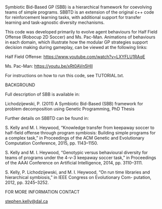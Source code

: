Symbiotic Bid-Based GP (SBB) is a hierarchical framework for coevolving teams 
of simple programs. SBBTD is an extension of the original c++ code for 
reinforcement learning tasks, with additional support for transfer learning and task-agnostic diversity mechanisms.

This code was developed primarily to evolve agent behaviours for Half Field Offense (Robocup 2D Soccer) and Ms. Pac-Man. 
Animations of behaviours in each domain, which illustrate how the modular GP strategies support decision making during 
gameplay, can be viewed at the following links:

Half Field Offense: https://www.youtube.com/watch?v=LXYFLU1RAqE

Ms. Pac-Man: https://youtu.be/xRt0AVn5HlI

For instructions on how to run this code, see TUTORIAL.txt. 

BACKGROUND

Full description of SBB is available in:

Lichodzijewski, P. (2011) A Symbiotic Bid-Based (SBB) framework for problem decomposition using Genetic Programming, PhD Thesis

Further details on SBBTD can be found in:

S. Kelly and M. I. Heywood, “Knowledge transfer from keepaway soccer to half-field offense
through program symbiosis: Building simple programs for a complex task,” in Proceedings of the ACM Genetic and Evolutionary Computation
Conference, 2015, pp. 1143–1150.

S. Kelly and M. I. Heywood, “Genotypic versus behavioural diversity for teams of programs
under the 4-v-3 keepaway soccer task,” in Proceedings of the AAAI
Conference on Artificial Intelligence, 2014, pp. 3110–3111.

S. Kelly, P. Lichodzijewski, and M. I. Heywood, “On run time libraries
and hierarchical symbiosis,” in IEEE Congress on Evolutionary Com-
putation, 2012, pp. 3245–3252.

FOR MORE INFORMATION CONTACT

stephen.kelly@dal.ca
